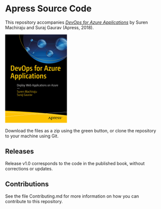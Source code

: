 # Apress Source Code

This repository accompanies [*DevOps for Azure Applications*](https://www.apress.com/9781484236420) by Suren Machiraju and Suraj Gaurav (Apress, 2018).

[comment]: #cover
![Cover image](9781484236420.jpg)

Download the files as a zip using the green button, or clone the repository to your machine using Git.

## Releases

Release v1.0 corresponds to the code in the published book, without corrections or updates.

## Contributions

See the file Contributing.md for more information on how you can contribute to this repository.